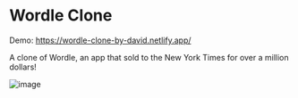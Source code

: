 # Wordle Clone

Demo: https://wordle-clone-by-david.netlify.app/

A clone of Wordle, an app that sold to the New York Times for over a million dollars!

![image](https://user-images.githubusercontent.com/48122593/194559510-cc11f364-91bf-44bc-b460-1ee2a9b379e7.png)
